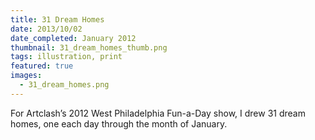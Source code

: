 ```yaml
---
title: 31 Dream Homes
date: 2013/10/02
date_completed: January 2012
thumbnail: 31_dream_homes_thumb.png
tags: illustration, print
featured: true
images:
  - 31_dream_homes.png
---
```


For Artclash’s 2012 West Philadelphia Fun-a-Day show, I drew 31 dream homes, one each day through the month of January.

